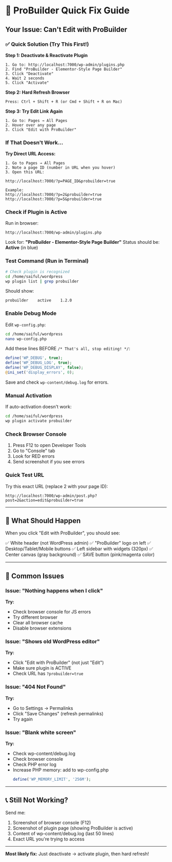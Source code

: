 # 🔧 ProBuilder Quick Fix Guide

## Your Issue: Can't Edit with ProBuilder

### ✅ Quick Solution (Try This First!)

**Step 1: Deactivate & Reactivate Plugin**
```
1. Go to: http://localhost:7000/wp-admin/plugins.php
2. Find "ProBuilder - Elementor-Style Page Builder"
3. Click "Deactivate"
4. Wait 2 seconds
5. Click "Activate"
```

**Step 2: Hard Refresh Browser**
```
Press: Ctrl + Shift + R (or Cmd + Shift + R on Mac)
```

**Step 3: Try Edit Link Again**
```
1. Go to: Pages → All Pages
2. Hover over any page
3. Click "Edit with ProBuilder"
```

### If That Doesn't Work...

**Try Direct URL Access:**
```
1. Go to Pages → All Pages
2. Note a page ID (number in URL when you hover)
3. Open this URL:

http://localhost:7000/?p=PAGE_ID&probuilder=true

Example:
http://localhost:7000/?p=2&probuilder=true
http://localhost:7000/?p=5&probuilder=true
```

### Check if Plugin is Active

Run in browser:
```
http://localhost:7000/wp-admin/plugins.php
```

Look for: **"ProBuilder - Elementor-Style Page Builder"**
Status should be: **Active** (in blue)

### Test Command (Run in Terminal)

```bash
# Check plugin is recognized
cd /home/saiful/wordpress
wp plugin list | grep probuilder
```

Should show:
```
probuilder    active    1.2.0
```

### Enable Debug Mode

Edit `wp-config.php`:
```bash
cd /home/saiful/wordpress
nano wp-config.php
```

Add these lines BEFORE `/* That's all, stop editing! */`:
```php
define('WP_DEBUG', true);
define('WP_DEBUG_LOG', true);
define('WP_DEBUG_DISPLAY', false);
@ini_set('display_errors', 0);
```

Save and check `wp-content/debug.log` for errors.

### Manual Activation

If auto-activation doesn't work:
```bash
cd /home/saiful/wordpress
wp plugin activate probuilder
```

### Check Browser Console

1. Press F12 to open Developer Tools
2. Go to "Console" tab  
3. Look for RED errors
4. Send screenshot if you see errors

### Quick Test URL

Try this exact URL (replace 2 with your page ID):
```
http://localhost:7000/wp-admin/post.php?post=2&action=edit&probuilder=true
```

---

## 🎯 What Should Happen

When you click "Edit with ProBuilder", you should see:

✅ White header (not WordPress admin)
✅ "ProBuilder" logo on left
✅ Desktop/Tablet/Mobile buttons
✅ Left sidebar with widgets (320px)
✅ Center canvas (gray background)
✅ SAVE button (pink/magenta color)

---

## 🐛 Common Issues

### Issue: "Nothing happens when I click"
**Try:**
- Check browser console for JS errors
- Try different browser
- Clear all browser cache
- Disable browser extensions

### Issue: "Shows old WordPress editor"
**Try:**
- Click "Edit with ProBuilder" (not just "Edit")
- Make sure plugin is ACTIVE
- Check URL has `?probuilder=true`

### Issue: "404 Not Found"
**Try:**
- Go to Settings → Permalinks
- Click "Save Changes" (refresh permalinks)
- Try again

### Issue: "Blank white screen"
**Try:**
- Check wp-content/debug.log
- Check browser console
- Check PHP error log
- Increase PHP memory: add to wp-config.php
  ```php
  define('WP_MEMORY_LIMIT', '256M');
  ```

---

## 📞 Still Not Working?

Send me:
1. Screenshot of browser console (F12)
2. Screenshot of plugin page (showing ProBuilder is active)
3. Content of wp-content/debug.log (last 50 lines)
4. Exact URL you're trying to access

---

**Most likely fix:** Just deactivate → activate plugin, then hard refresh!

